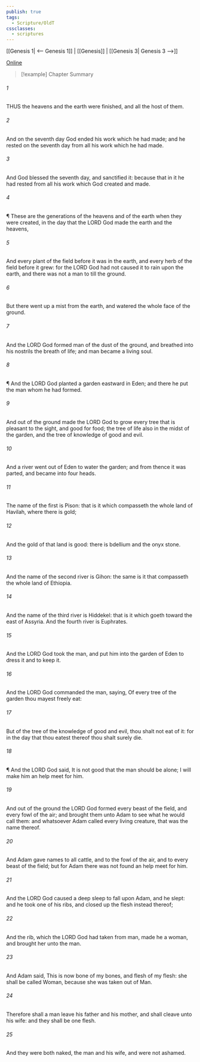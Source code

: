 ```yaml
---
publish: true
tags:
  - Scripture/OldT
cssclasses:
  - scriptures
---
```

[[Genesis 1| <-- Genesis 1]] | [[Genesis]] | [[Genesis 3| Genesis 3 -->]]

[Online](https://churchofjesuschrist.org/study/scriptures/ot/gen/2?lang=eng)

>[!example] Chapter Summary
>
###### 1
THUS the heavens and the earth were finished, and all the host of them.
###### 2
And on the seventh day God ended his work which he had made; and he rested on the seventh day from all his work which he had made.
###### 3
And God blessed the seventh day, and sanctified it: because that in it he had rested from all his work which God created and made.
###### 4
¶ These are the generations of the heavens and of the earth when they were created, in the day that the LORD God made the earth and the heavens,
###### 5
And every plant of the field before it was in the earth, and every herb of the field before it grew: for the LORD God had not caused it to rain upon the earth, and there was not a man to till the ground.
###### 6
But there went up a mist from the earth, and watered the whole face of the ground.
###### 7
And the LORD God formed man of the dust of the ground, and breathed into his nostrils the breath of life; and man became a living soul.
###### 8
¶ And the LORD God planted a garden eastward in Eden; and there he put the man whom he had formed.
###### 9
And out of the ground made the LORD God to grow every tree that is pleasant to the sight, and good for food; the tree of life also in the midst of the garden, and the tree of knowledge of good and evil.
###### 10
And a river went out of Eden to water the garden; and from thence it was parted, and became into four heads.
###### 11
The name of the first is Pison: that is it which compasseth the whole land of Havilah, where there is gold;
###### 12
And the gold of that land is good: there is bdellium and the onyx stone.
###### 13
And the name of the second river is Gihon: the same is it that compasseth the whole land of Ethiopia.
###### 14
And the name of the third river is Hiddekel: that is it which goeth toward the east of Assyria.  And the fourth river is Euphrates.
###### 15
And the LORD God took the man, and put him into the garden of Eden to dress it and to keep it.
###### 16
And the LORD God commanded the man, saying, Of every tree of the garden thou mayest freely eat:
###### 17
But of the tree of the knowledge of good and evil, thou shalt not eat of it: for in the day that thou eatest thereof thou shalt surely die.
###### 18
¶ And the LORD God said, It is not good that the man should be alone; I will make him an help meet for him.
###### 19
And out of the ground the LORD God formed every beast of the field, and every fowl of the air; and brought them unto Adam to see what he would call them: and whatsoever Adam called every living creature, that was the name thereof.
###### 20
And Adam gave names to all cattle, and to the fowl of the air, and to every beast of the field; but for Adam there was not found an help meet for him.
###### 21
And the LORD God caused a deep sleep to fall upon Adam, and he slept: and he took one of his ribs, and closed up the flesh instead thereof;
###### 22
And the rib, which the LORD God had taken from man, made he a woman, and brought her unto the man.
###### 23
And Adam said, This is now bone of my bones, and flesh of my flesh: she shall be called Woman, because she was taken out of Man.
###### 24
Therefore shall a man leave his father and his mother, and shall cleave unto his wife: and they shall be one flesh.
###### 25
And they were both naked, the man and his wife, and were not ashamed.



